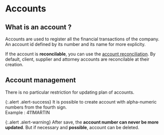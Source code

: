 # Accounts 

## What is an account ? 
Accounts are used to register all the financial transactions of the company.
An account id defined by its number and its name for more explicity.

If the account is **reconcilable**, you can use the [account reconciliation](/backend/accounts/reconciliation). By default, client, supplier and attorney accounts are reconcilable at their creation.

## Account management  
There is no particular restriction for updating plan of accounts.

{:.alert .alert-success}
It is possible to create account with alpha-numeric numbers from the fourth sign.  
Example : 411MARTIN

{:.alert .alert-warning}
After save, the **account number can never be more updated**. But if necessary and **possible**, account can be deleted.


